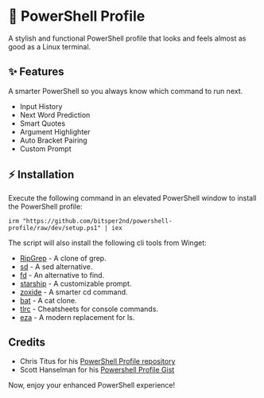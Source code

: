 # 🚀 PowerShell Profile

A stylish and functional PowerShell profile that looks and feels almost as good as a Linux terminal.

## ✨ Features

A smarter PowerShell so you always know which command to run next.

- Input History
- Next Word Prediction
- Smart Quotes
- Argument Highlighter
- Auto Bracket Pairing
- Custom Prompt

## ⚡ Installation

Execute the following command in an elevated PowerShell window to install the PowerShell profile:

```
irm "https://github.com/bitsper2nd/powershell-profile/raw/dev/setup.ps1" | iex
```

The script will also install the following cli tools from Winget:
- [RipGrep](https://github.com/BurntSushi/ripgrep) - A clone of grep.
- [sd](https://github.com/chmln/sd) - A sed alternative.
- [fd](https://github.com/sharkdp/fd) - An alternative to find.
- [starship](https://github.com/starship/starship) - A customizable prompt.
- [zoxide](https://github.com/ajeetdsouza/zoxide) - A smarter cd command.
- [bat](https://github.com/sharkdp/bat) - A cat clone.
- [tlrc](https://github.com/tldr-pages/tlrc) - Cheatsheets for console commands.
- [eza](https://github.com/eza-community/eza) - A modern replacement for ls.

## Credits

- Chris Titus for his [PowerShell Profile repository](https://github.com/ChrisTitusTech/powershell-profile)
- Scott Hanselman for his [Powershell Profile Gist](https://gist.github.com/shanselman/25f5550ad186189e0e68916c6d7f44c3)

Now, enjoy your enhanced PowerShell experience!
